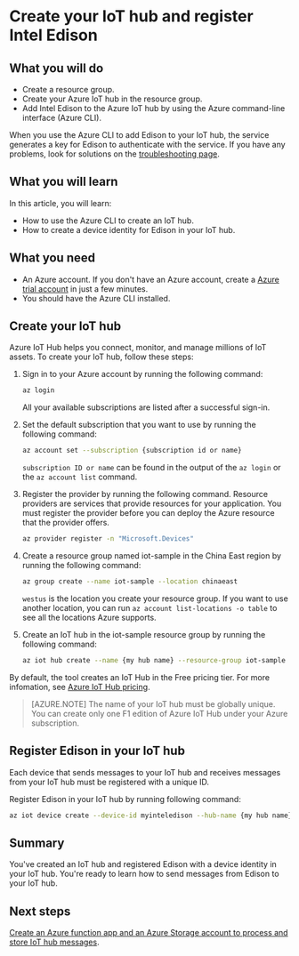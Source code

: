 <properties
    pageTitle="Create your Azure IoT hub and register Intel Edison | Azure"
    description="Create a resource group, create an Azure IoT hub, and register Edison in the Azure IoT hub by using the Azure CLI."
    services="iot-hub"
    documentationcenter=""
    author="shizn"
    manager="timtl"
    tags=""
    keywords="" />
<tags
    ms.assetid="c1465cc2-d0d9-4326-967c-64d95b61dd54"
    ms.service="iot-hub"
    ms.devlang="nodejs"
    ms.topic="article"
    ms.tgt_pltfrm="na"
    ms.workload="na"
    ms.date="11/8/2016"
    wacn.date=""
    ms.author="xshi" />

# Create your IoT hub and register Intel Edison
## What you will do
* Create a resource group.
* Create your Azure IoT hub in the resource group.
* Add Intel Edison to the Azure IoT hub by using the Azure command-line interface (Azure CLI).

When you use the Azure CLI to add Edison to your IoT hub, the service generates a key for Edison to authenticate with the service. If you have any problems, look for solutions on the [troubleshooting page][troubleshooting].

## What you will learn
In this article, you will learn:
* How to use the Azure CLI to create an IoT hub.
* How to create a device identity for Edison in your IoT hub.

## What you need
* An Azure account. If you don't have an Azure account, create a [Azure trial account](/pricing/1rmb-trial/) in just a few minutes.
* You should have the Azure CLI installed.

## Create your IoT hub
Azure IoT Hub helps you connect, monitor, and manage millions of IoT assets. To create your IoT hub, follow these steps:

1. Sign in to your Azure account by running the following command:

   ```bash
   az login
   ```

   All your available subscriptions are listed after a successful sign-in.

2. Set the default subscription that you want to use by running the following command:

   ```bash
   az account set --subscription {subscription id or name}
   ```

   `subscription ID or name` can be found in the output of the `az login` or the `az account list` command.

3. Register the provider by running the following command. Resource providers are services that provide resources for your application. You must register the provider before you can deploy the Azure resource that the provider offers.

   ```bash
   az provider register -n "Microsoft.Devices"
   ```
4. Create a resource group named iot-sample in the China East region by running the following command:

   ```bash
   az group create --name iot-sample --location chinaeast
   ```

   `westus` is the location you create your resource group. If you want to use another location, you can run `az account list-locations -o table` to see all the locations Azure supports.

5. Create an IoT hub in the iot-sample resource group by running the following command:

   ```bash
   az iot hub create --name {my hub name} --resource-group iot-sample
   ```

By default, the tool creates an IoT Hub in the Free pricing tier. For more infomation, see [Azure IoT Hub pricing](/pricing/details/iot-hub/).

> [AZURE.NOTE] 
> The name of your IoT hub must be globally unique.
> You can create only one F1 edition of Azure IoT Hub under your Azure subscription.


## Register Edison in your IoT hub
Each device that sends messages to your IoT hub and receives messages from your IoT hub must be registered with a unique ID.

Register Edison in your IoT hub by running following command:

```bash
az iot device create --device-id myinteledison --hub-name {my hub name}
```

## Summary
You've created an IoT hub and registered Edison with a device identity in your IoT hub. You're ready to learn how to send messages from Edison to your IoT hub.

## Next steps
[Create an Azure function app and an Azure Storage account to process and store IoT hub messages][process-and-store-iot-hub-messages].


<!-- Images and links -->

[troubleshooting]: /documentation/articles/iot-hub-intel-edison-kit-node-troubleshooting/
[process-and-store-iot-hub-messages]: /documentation/articles/iot-hub-intel-edison-kit-node-lesson3-deploy-resource-manager-template/